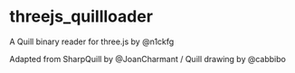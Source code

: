 # threejs_quillloader
A Quill binary reader for three.js by @n1ckfg

Adapted from SharpQuill by @JoanCharmant / 
Quill drawing by @cabbibo
